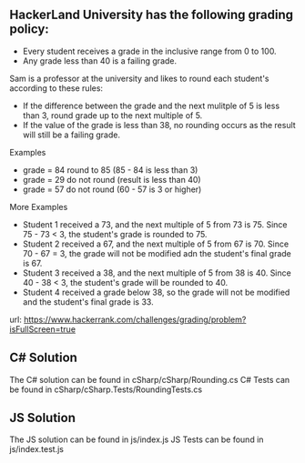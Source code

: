 ## HackerLand University has the following grading policy:

- Every student receives a grade in the inclusive range from 0 to 100.
- Any grade less than 40 is a failing grade.

Sam is a professor at the university and likes to round each student's according to these rules:

- If the difference between the grade and the next mulitple of 5 is less than 3, round grade up to the next multiple of 5.
- If the value of the grade is less than 38, no rounding occurs as the result will still be a failing grade.

Examples

- grade = 84 round to 85 (85 - 84 is less than 3)
- grade = 29 do not round (result is less than 40)
- grade = 57 do not round (60 - 57 is 3 or higher)

More Examples

- Student 1 received a 73, and the next multiple of 5 from 73 is 75. Since 75 - 73 < 3, the student's grade is rounded to 75.
- Student 2 received a 67, and the next multiple of 5 from 67 is 70. Since 70 - 67 = 3, the grade will not be modified adn the student's final grade is 67.
- Student 3 received a 38, and the next multiple of 5 from 38 is 40. Since 40 - 38 < 3, the student's grade will be rounded to 40.
- Student 4 received a grade below 38, so the grade will not be modified and the student's final grade is 33.

url: https://www.hackerrank.com/challenges/grading/problem?isFullScreen=true

## C# Solution

The C# solution can be found in cSharp/cSharp/Rounding.cs
C# Tests can be found in cSharp/cSharp.Tests/RoundingTests.cs

## JS Solution

The JS solution can be found in js/index.js
JS Tests can be found in js/index.test.js
